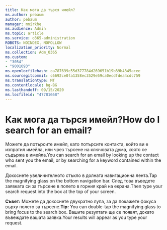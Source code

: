 ```yaml
---
title: Как мога да търся имейл?
ms.author: pebaum
author: pebaum
manager: mnirkhe
ms.audience: Admin
ms.topic: article
ms.service: o365-administration
ROBOTS: NOINDEX, NOFOLLOW
localization_priority: Normal
ms.collection: Adm_O365
ms.custom:
- "3054"
- "9001093"
ms.openlocfilehash: ca787699c55d377784d269651b19b39b4345acee
ms.sourcegitcommit: c6692ce0fa1358ec3529e59ca0ecdfdea4cdc759
ms.translationtype: MT
ms.contentlocale: bg-BG
ms.lasthandoff: 09/15/2020
ms.locfileid: "47781668"
---
```

# <a name="how-do-i-search-for-an-email"></a><span data-ttu-id="f6d31-102">Как мога да търся имейл?</span><span class="sxs-lookup"><span data-stu-id="f6d31-102">How do I search for an email?</span></span>

<span data-ttu-id="f6d31-103">Можете да потърсите имейл, като потърсите контакта, който ви е изпратил имейла, или чрез търсене на ключовата дума, която се съдържа в имейла.</span><span class="sxs-lookup"><span data-stu-id="f6d31-103">You can search for an email by looking up the contact who sent you the email, or by searching for a keyword contained within the email.</span></span>

<span data-ttu-id="f6d31-104">Докоснете увеличителното стъкло в долната навигационна лента.</span><span class="sxs-lookup"><span data-stu-id="f6d31-104">Tap the magnifying glass on the bottom navigation bar.</span></span> <span data-ttu-id="f6d31-105">След това въведете заявката си за търсене в полето в горния край на екрана.</span><span class="sxs-lookup"><span data-stu-id="f6d31-105">Then type your search request into the box at the top of your screen.</span></span> 

<span data-ttu-id="f6d31-106">**Съвет:** Можете да докоснете двукратно лупа, за да покажете фокуса върху полето за търсене.</span><span class="sxs-lookup"><span data-stu-id="f6d31-106">**Tip:** You can double-tap the magnifying glass to bring focus to the search box.</span></span> <span data-ttu-id="f6d31-107">Вашите резултати ще се появят, докато въвеждате вашата заявка.</span><span class="sxs-lookup"><span data-stu-id="f6d31-107">Your results will appear as you type your request.</span></span> 
